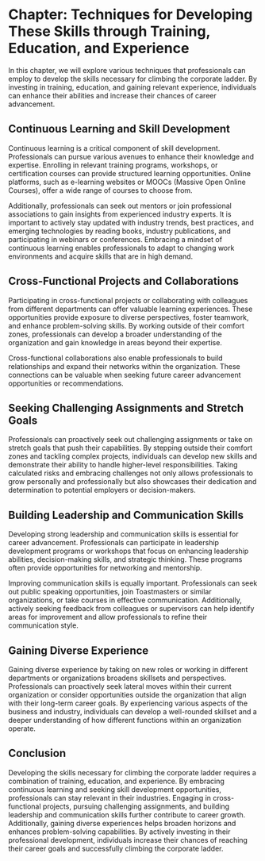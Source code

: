 Chapter: Techniques for Developing These Skills through Training, Education, and Experience
===========================================================================================

In this chapter, we will explore various techniques that professionals can employ to develop the skills necessary for climbing the corporate ladder. By investing in training, education, and gaining relevant experience, individuals can enhance their abilities and increase their chances of career advancement.

Continuous Learning and Skill Development
-----------------------------------------

Continuous learning is a critical component of skill development. Professionals can pursue various avenues to enhance their knowledge and expertise. Enrolling in relevant training programs, workshops, or certification courses can provide structured learning opportunities. Online platforms, such as e-learning websites or MOOCs (Massive Open Online Courses), offer a wide range of courses to choose from.

Additionally, professionals can seek out mentors or join professional associations to gain insights from experienced industry experts. It is important to actively stay updated with industry trends, best practices, and emerging technologies by reading books, industry publications, and participating in webinars or conferences. Embracing a mindset of continuous learning enables professionals to adapt to changing work environments and acquire skills that are in high demand.

Cross-Functional Projects and Collaborations
--------------------------------------------

Participating in cross-functional projects or collaborating with colleagues from different departments can offer valuable learning experiences. These opportunities provide exposure to diverse perspectives, foster teamwork, and enhance problem-solving skills. By working outside of their comfort zones, professionals can develop a broader understanding of the organization and gain knowledge in areas beyond their expertise.

Cross-functional collaborations also enable professionals to build relationships and expand their networks within the organization. These connections can be valuable when seeking future career advancement opportunities or recommendations.

Seeking Challenging Assignments and Stretch Goals
-------------------------------------------------

Professionals can proactively seek out challenging assignments or take on stretch goals that push their capabilities. By stepping outside their comfort zones and tackling complex projects, individuals can develop new skills and demonstrate their ability to handle higher-level responsibilities. Taking calculated risks and embracing challenges not only allows professionals to grow personally and professionally but also showcases their dedication and determination to potential employers or decision-makers.

Building Leadership and Communication Skills
--------------------------------------------

Developing strong leadership and communication skills is essential for career advancement. Professionals can participate in leadership development programs or workshops that focus on enhancing leadership abilities, decision-making skills, and strategic thinking. These programs often provide opportunities for networking and mentorship.

Improving communication skills is equally important. Professionals can seek out public speaking opportunities, join Toastmasters or similar organizations, or take courses in effective communication. Additionally, actively seeking feedback from colleagues or supervisors can help identify areas for improvement and allow professionals to refine their communication style.

Gaining Diverse Experience
--------------------------

Gaining diverse experience by taking on new roles or working in different departments or organizations broadens skillsets and perspectives. Professionals can proactively seek lateral moves within their current organization or consider opportunities outside the organization that align with their long-term career goals. By experiencing various aspects of the business and industry, individuals can develop a well-rounded skillset and a deeper understanding of how different functions within an organization operate.

Conclusion
----------

Developing the skills necessary for climbing the corporate ladder requires a combination of training, education, and experience. By embracing continuous learning and seeking skill development opportunities, professionals can stay relevant in their industries. Engaging in cross-functional projects, pursuing challenging assignments, and building leadership and communication skills further contribute to career growth. Additionally, gaining diverse experiences helps broaden horizons and enhances problem-solving capabilities. By actively investing in their professional development, individuals increase their chances of reaching their career goals and successfully climbing the corporate ladder.
